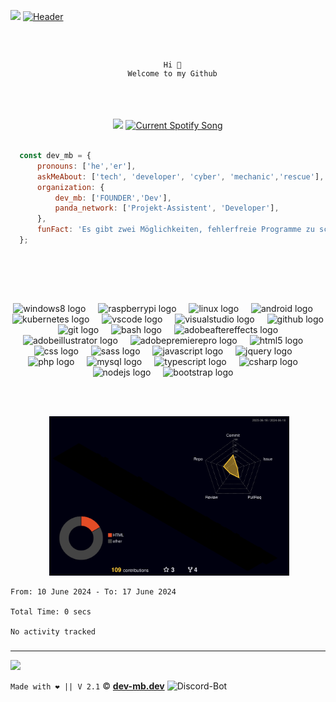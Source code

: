 ![](https://hit.yhype.me/github/profile?user_id=50833616)
[![Header](https://cdn.devmb.app/mb/banner.png "Header")](https://dev-mb.dev/)

<code>
  <div align="center">
  Hi 👋
  Welcome to my Github
  </div>
</code><br>
<br>

<div align="center">
  <img src="https://lanyard.kyrie25.me/api/301367379303333888?hideTimestamp=true" height="140">
  <a href="https://github.com/tthn0/Spotify-Readme">
  <img src="https://github-spotify-readme-iolo4k7r1-dev-mb.vercel.app/api?theme=dark&rainbow=true&scan=true&spin=true" height="140" alt="Current Spotify Song">
</a>
</div><br>

```js
  const dev_mb = {
      pronouns: ['he','er'],
      askMeAbout: ['tech', 'developer', 'cyber', 'mechanic','rescue'],
      organization: {
          dev_mb: ['FOUNDER','Dev'],
          panda_network: ['Projekt-Assistent', 'Developer'],
      },
      funFact: 'Es gibt zwei Möglichkeiten, fehlerfreie Programme zu schreiben; nur die dritte funktioniert!'
  };
```
<br><br>
<div align="center">

  
  <a href="https://discord.com/users/simulatormb"><img src="https://skillicons.dev/icons?i=discord" height="40" alt=""  /></a>
  <img width="12" />
  <a href="https://twitter.com/SimulatorMB"><img src="https://skillicons.dev/icons?i=twitter" height="40" alt=""  /></a>
  <img width="12" />
  <a href="https://codepen.io/dev-mb"><img src="https://skillicons.dev/icons?i=codepen" height="40" alt=""  /></a>

  <img src="https://cdn.jsdelivr.net/gh/devicons/devicon/icons/windows8/windows8-original.svg" height="40" alt="windows8 logo"  />
  <img width="12" />
  <img src="https://skillicons.dev/icons?i=raspberrypi" height="40" alt="raspberrypi logo"  />
  <img width="12" />
  <img src="https://skillicons.dev/icons?i=linux" height="40" alt="linux logo"  />
  <img width="12" />
  <img src="https://cdn.jsdelivr.net/gh/devicons/devicon/icons/android/android-plain-wordmark.svg" height="40" alt="android logo"  />
  <img width="12" />
  <img src="https://skillicons.dev/icons?i=kubernetes" height="40" alt="kubernetes logo"  />
  <img width="12" />

  <img src="https://skillicons.dev/icons?i=vscode" height="40" alt="vscode logo"  />
  <img width="12" />
  <img src="https://skillicons.dev/icons?i=visualstudio" height="40" alt="visualstudio logo"  />
  <img width="12" />  
  <img src="https://skillicons.dev/icons?i=github" height="40" alt="github logo"  />
  <img width="12" />
  <img src="https://skillicons.dev/icons?i=git" height="40" alt="git logo"  />
  <img width="12" />
  <img src="https://skillicons.dev/icons?i=bash" height="40" alt="bash logo"  />
  <img width="12" />
  <img src="https://skillicons.dev/icons?i=ae" height="40" alt="adobeaftereffects logo"  />
  <img width="12" />
  <img src="https://skillicons.dev/icons?i=ai" height="40" alt="adobeillustrator logo"  />
  <img width="12" />
  <img src="https://skillicons.dev/icons?i=pr" height="40" alt="adobepremierepro logo"  />
  <img width="12" />
  

  <img src="https://skillicons.dev/icons?i=html" height="40" alt="html5 logo"  />
  <img width="12" />
  <img src="https://skillicons.dev/icons?i=css" height="40" alt="css logo"  />
  <img width="12" />
  <img src="https://skillicons.dev/icons?i=sass" height="40" alt="sass logo"  />
  <img width="12" />
  <img src="https://skillicons.dev/icons?i=js" height="40" alt="javascript logo"  />
  <img width="12" />
  <img src="https://skillicons.dev/icons?i=jquery" height="40" alt="jquery logo"  />
  <img width="12" />
  <img src="https://skillicons.dev/icons?i=php" height="40" alt="php logo"  />
  <img width="12" /> 
  <img src="https://skillicons.dev/icons?i=mysql" height="40" alt="mysql logo"  />
  <img width="12" />
  <img src="https://skillicons.dev/icons?i=ts" height="40" alt="typescript logo"  />
  <img width="12" />
  <img src="https://skillicons.dev/icons?i=cs" height="40" alt="csharp logo"  />
  <img width="12" />
  <img src="https://skillicons.dev/icons?i=nodejs" height="40" alt="nodejs logo"  />
  <img width="12" />
  <img src="https://skillicons.dev/icons?i=bootstrap" height="40" alt="bootstrap logo"  />
  <img width="12" />
</div>

<br><br>

<div align="center"> 
<img src="https://metrics.lecoq.io/dev-mb?template=classic&base=header%2C%20activity%2C%20community%2C%20repositories%2C%20metadata&base.indepth=false&base.hireable=false&base.skip=false&config.timezone=Europe%2FBerlin" height="255" alt="">
<img src="https://raw.githubusercontent.com/dev-mb/Dev-MB/main/profile-3d-contrib/profile-night-rainbow.svg" height="255" alt="">
</div>

<!--START_SECTION:waka-->

```all_time
From: 10 June 2024 - To: 17 June 2024

Total Time: 0 secs

No activity tracked
```

<!--END_SECTION:waka-->

###

<hr>

[![](https://komarev.com/ghpvc/?style=flat-square&username=dev-mb&color=333333)](https://devmb.app/github)

<code>Made with ❤️ || V 2.1</code>
© <a href="https://dev-mb.dev"><b>dev-mb.dev</b></a> <img alt="Discord-Bot" width="16px" src="https://cdn.devmb.app/page/logo.svg">
